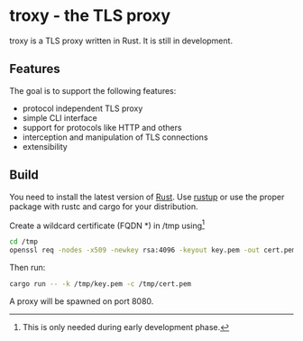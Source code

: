 # troxy - the TLS proxy
troxy is a TLS proxy written in Rust.
It is still in development.

## Features

The goal is to support the following 
features:

  * protocol independent TLS proxy
  * simple CLI interface
  * support for protocols like HTTP and others
  * interception and manipulation of TLS connections
  * extensibility

## Build

You need to install the latest version of [Rust][1].
Use [rustup][2] or use the proper package with rustc and cargo
for your distribution.

Create a wildcard certificate (FQDN *) in /tmp using[^1]

```bash
cd /tmp
openssl req -nodes -x509 -newkey rsa:4096 -keyout key.pem -out cert.pem -days 365
```

Then run:

```bash
cargo run -- -k /tmp/key.pem -c /tmp/cert.pem
```

A proxy will be spawned on port 8080.

[^1]: This is only needed during early development phase.

[1]: https://www.rust-lang.org/
[2]: https://rustup.rs/
